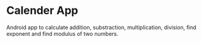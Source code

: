 # Calender App
Android app to calculate addition, substraction, multiplication, division, find exponent and find modulus of two numbers.

